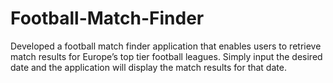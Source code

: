 # Football-Match-Finder
Developed a football match finder application that enables users to retrieve match results for Europe’s top tier football leagues. Simply input the desired date and the application will display the match results for that date. 
